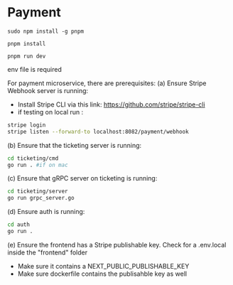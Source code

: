 # Payment

`sudo npm install -g pnpm`

`pnpm install`

`pnpm run dev`

env file is required

For payment microservice, there are prerequisites:
(a) Ensure Stripe Webhook server is running:
- Install Stripe CLI via this link: https://github.com/stripe/stripe-cli
- if testing on local run : 
```bash
stripe login
stripe listen --forward-to localhost:8082/payment/webhook
```
(b) Ensure that the ticketing server is running:
```bash
cd ticketing/cmd
go run . #if on mac
```
(c) Ensure that gRPC server on ticketing is running:
```bash
cd ticketing/server
go run grpc_server.go
```
(d) Ensure auth is running:
```bash
cd auth
go run .
```
(e) Ensure the frontend has a Stripe publishable key. Check for a .env.local inside the "frontend" folder
- Make sure it contains a NEXT_PUBLIC_PUBLISHABLE_KEY
- Make sure dockerfile contains the publisahble key as well